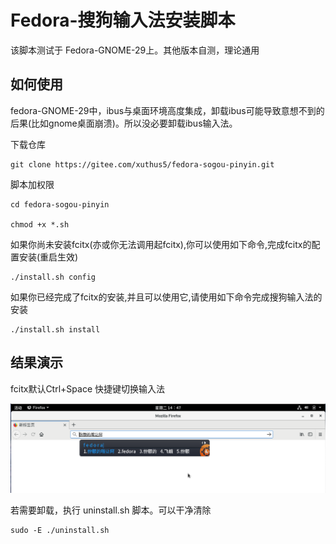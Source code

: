 # Fedora-搜狗输入法安装脚本

该脚本测试于 Fedora-GNOME-29上。其他版本自测，理论通用

## 如何使用

fedora-GNOME-29中，ibus与桌面环境高度集成，卸载ibus可能导致意想不到的后果(比如gnome桌面崩溃)。所以没必要卸载ibus输入法。

下载仓库

```
git clone https://gitee.com/xuthus5/fedora-sogou-pinyin.git
```

脚本加权限

```
cd fedora-sogou-pinyin

chmod +x *.sh
```

如果你尚未安装fcitx(亦或你无法调用起fcitx),你可以使用如下命令,完成fcitx的配置安装(重启生效)

```
./install.sh config
```

如果你已经完成了fcitx的安装,并且可以使用它,请使用如下命令完成搜狗输入法的安装

```
./install.sh install
```

## 结果演示

fcitx默认Ctrl+Space 快捷键切换输入法

![效果](index.png)


若需要卸载，执行 uninstall.sh 脚本。可以干净清除

```
sudo -E ./uninstall.sh
```

